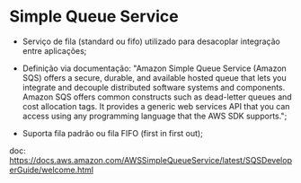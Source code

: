 # Simple Queue Service

- Serviço de fila (standard ou fifo) utilizado para desacoplar integração entre aplicações;

- Definição via documentação: "Amazon Simple Queue Service (Amazon SQS) offers a secure, durable, and available hosted queue that lets you integrate and decouple distributed software systems and components. Amazon SQS offers common constructs such as dead-letter queues and cost allocation tags. It provides a generic web services API that you can access using any programming language that the AWS SDK supports.";

- Suporta fila padrão ou fila FIFO (first in first out);

doc: https://docs.aws.amazon.com/AWSSimpleQueueService/latest/SQSDeveloperGuide/welcome.html